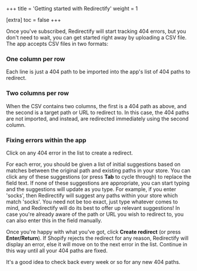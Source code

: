 +++
title = 'Getting started with Redirectify'
weight = 1

[extra]
toc = false
+++

Once you've subscribed, Redirectify will start tracking 404 errors, but you
don't need to wait, you can get started right away by uploading a CSV file. The
app accepts CSV files in two formats:

### One column per row

Each line is just a 404 path to be imported into the app's list of 404 paths to
redirect.

### Two columns per row

When the CSV contains two columns, the first is a 404 path as above, and the
second is a target path or URL to redirect to. In this case, the 404 paths are
not imported, and instead, are redirected immediately using the second column.

### Fixing errors within the app

Click on any 404 error in the list to create a redirect.

For each error, you should be given a list of initial suggestions based on
matches between the original path and existing paths in your store. You can
click any of these suggestions (or press **Tab** to cycle through) to replace
the field text. If none of these suggestions are appropriate, you can start
typing and the suggestions will update as you type. For example, if you enter
'socks', then Redirectify will suggest any paths within your store which match
'socks'. You need not be too exact, just type whatever comes to mind, and
Redirectify will do its best to offer up relevant suggestions! In case you're
already aware of the path or URL you wish to redirect to, you can also enter
this in the field manually.

Once you're happy with what you've got, click **Create redirect** (or press
**Enter/Return**). If Shopify rejects the redirect for any reason, Redirectify
will display an error, else it will move on to the next error in the list.
Continue in this way until all your 404 paths are fixed.

It's a good idea to check back every week or so for any new 404 paths. 
